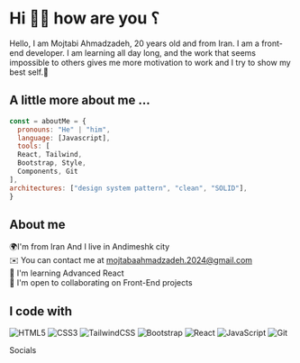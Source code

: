 <h1>Hi 🙋‍♂️ how are you ؟</h1>

<p>
  Hello, I am Mojtabi Ahmadzadeh, 20 years old and from Iran. I am a front-end developer. I am learning all day long, and the work that seems impossible to others gives me more motivation to work and I try to show my best self.💪
</p>

<h2>A little more about me ...</h2>

```javascript
const = aboutMe = {
  pronouns: "He" | "him",
  language: [Javascript],
  tools: [
  React, Tailwind,
  Bootstrap, Style,
  Components, Git
],
architectures: ["design system pattern", "clean", "SOLID"],
}
```

<h2>About me</h2>

🌍I'm from Iran And I live in Andimeshk city
<br/>
✉️ You can contact me at mojtabaahmadzadeh.2024@gmail.com
<br/>
🧠 I'm learning Advanced React
<br/>
🤝 I'm open to collaborating on Front-End projects

<h2>I code with</h2>

![HTML5](https://img.shields.io/badge/html5-%23E34F26.svg?style=for-the-badge&logo=html5&logoColor=white)
![CSS3](https://img.shields.io/badge/css3-%231572B6.svg?style=for-the-badge&logo=css3&logoColor=white)
![TailwindCSS](https://img.shields.io/badge/tailwindcss-%2338B2AC.svg?style=for-the-badge&logo=tailwind-css&logoColor=white)
![Bootstrap](https://img.shields.io/badge/bootstrap-%238511FA.svg?style=for-the-badge&logo=bootstrap&logoColor=white)
![React](https://img.shields.io/badge/react-%2320232a.svg?style=for-the-badge&logo=react&logoColor=%2361DAFB)
![JavaScript](https://img.shields.io/badge/javascript-%23323330.svg?style=for-the-badge&logo=javascript&logoColor=%23F7DF1E)
![Git](https://img.shields.io/badge/git-%23F05033.svg?style=for-the-badge&logo=git&logoColor=white)

Socials
